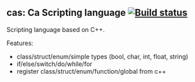## cas: Ca Scripting language [![Build status](https://ci.appveyor.com/api/projects/status/vec4jvercblgrsxn?svg=true)](https://ci.appveyor.com/project/Tomash667/cas)
Scripting language based on C++.

Features:
- class/struct/enum/simple types (bool, char, int, float, string)
- if/else/switch/do/while/for
- register class/struct/enum/function/global from c++
